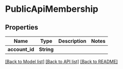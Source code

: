 # PublicApiMembership

## Properties

Name | Type | Description | Notes
------------ | ------------- | ------------- | -------------
**account_id** | **String** |  | 

[[Back to Model list]](../README.md#documentation-for-models) [[Back to API list]](../README.md#documentation-for-api-endpoints) [[Back to README]](../README.md)



